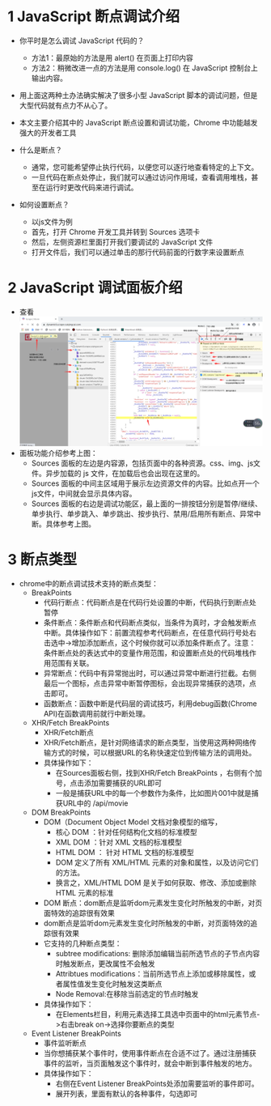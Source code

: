 
# 1 JavaScript 断点调试介绍
- 你平时是怎么调试 JavaScript 代码的？
    - 方法1：最原始的方法是用 alert() 在页面上打印内容
    - 方法2：稍微改进一点的方法是用 console.log() 在 JavaScript 控制台上输出内容。
- 用上面这两种土办法确实解决了很多小型 JavaScript 脚本的调试问题，但是大型代码就有点力不从心了。
- 本文主要介绍其中的 JavaScript 断点设置和调试功能，Chrome 中功能越发强大的开发者工具

- 什么是断点？
    - 通常，您可能希望停止执行代码，以便您可以逐行地查看特定的上下文。
    - 一旦代码在断点处停止，我们就可以通过访问作用域，查看调用堆栈，甚至在运行时更改代码来进行调试。

- 如何设置断点？
    - 以js文件为例
    - 首先，打开 Chrome 开发工具并转到 Sources 选项卡
    - 然后，左侧资源栏里面打开我们要调试的 JavaScript 文件
    - 打开文件后，我们可以通过单击的那行代码前面的行数字来设置断点


# 2 JavaScript 调试面板介绍
- 查看![图片001](003_JavaScript逆向之断点调试_Chrome开发工具/001_JavaScript调试面板.png)
- 面板功能介绍参考上图：
    - Sources 面板的左边是内容源，包括页面中的各种资源。css、img、js文件。异步加载的 js 文件，在加载后也会出现在这里的。
    - Sources 面板的中间主区域用于展示左边资源文件的内容。比如点开一个js文件，中间就会显示具体内容。
    - Sources 面板的右边是调试功能区，最上面的一排按钮分别是暂停/继续、单步执行、单步跳入、单步跳出、按步执行、禁用/启用所有断点、异常中断。具体参考上图。

# 3 断点类型
- chrome中的断点调试技术支持的断点类型：
    - BreakPoints
        - 代码行断点：代码断点是在代码行处设置的中断，代码执行到断点处暂停
        - 条件断点：条件断点和代码断点类似，当条件为真时，才会触发断点中断。具体操作如下：前置流程参考代码断点，在任意代码行号处右击选中->增加添加断点，这个时候你就可以添加条件断点了。注意：条件断点处的表达式中的变量作用范围，和设置断点处的代码堆栈作用范围有关联。
        - 异常断点：代码中有异常抛出时，可以通过异常中断进行拦截。右侧最后一个图标，点击异常中断暂停图标，会出现异常捕获的选项，点击即可。
        - 函数断点：函数中断是代码层的调试技巧，利用debug函数(Chrome API)在函数调用前就行中断处理。
    - XHR/Fetch BreakPoints
        - XHR/Fetch断点
        - XHR/Fetch断点，是针对网络请求的断点类型，当使用这两种网络传输方式的时候，可以根据URL的名称快速定位到传输方法的调用处。
        - 具体操作如下：
            - 在Sources面板右侧，找到XHR/Fetch BreakPoints ，右侧有个加号，点击添加需要捕获的URL即可
            - 一般是捕获URL中的每一个参数作为条件，比如图片001中就是捕获URL中的 /api/movie
    - DOM BreakPoints
        - DOM（Document Object Model 文档对象模型的缩写， 
            - 核心 DOM ：针对任何结构化文档的标准模型
            - XML DOM ：针对 XML 文档的标准模型
            - HTML DOM ： 针对 HTML 文档的标准模型
            - DOM 定义了所有 XML/HTML 元素的对象和属性，以及访问它们的方法。
            - 换言之，XML/HTML DOM 是关于如何获取、修改、添加或删除 HTML 元素的标准
        - DOM 断点：dom断点是监听dom元素发生变化时所触发的中断，对页面特效的追踪很有效果
        - dom断点是监听dom元素发生变化时所触发的中断，对页面特效的追踪很有效果
        - 它支持的几种断点类型：
            - subtree modifications: 删除添加编辑当前所选节点的子节点内容时触发断点，更改属性不会触发
            - Attribtues modifications：当前所选节点上添加或移除属性，或者属性值发生变化时触发这类断点
            - Node Removal:在移除当前选定的节点时触发
        - 具体操作如下：
            - 在Elements栏目，利用元素选择工具选中页面中的html元素节点->右击break on->选择你要断点的类型
    - Event Listener BreakPoints
        - 事件监听断点
        - 当你想捕获某个事件时，使用事件断点在合适不过了。通过注册捕获事件的监听，当页面触发这个事件时，就会中断到事件触发的地方。
        - 具体操作如下：
            - 右侧在Event Listener BreakPoints处添加需要监听的事件即可。
            - 展开列表，里面有默认的各种事件，勾选即可

